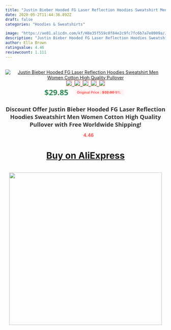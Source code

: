 ```yaml
---
title: "Justin Bieber Hooded FG Laser Reflection Hoodies Sweatshirt Men Women Cotton High Quality Pullover"
date: 2020-05-2T11:44:36.892Z
draft: false
categories: "Hoodies & Sweatshirts"

image: "https://ae01.alicdn.com/kf/H8e35f559c0f84e2c9fc7fc6b7a7e0909a/Justin-Bieber-Hooded-FG-Laser-Reflection-Hoodies-Sweatshirt-Men-Women-Cotton-High-Quality-Pullover.jpg"
description: "Justin Bieber Hooded FG Laser Reflection Hoodies Sweatshirt Men Women Cotton High Quality Pullover"
author: Ella Brown
ratingvalue: 4.46
reviewcount: 1.111
---
```

<br>
<div style="text-align: center;">
<a href="https://s.click.aliexpress.com/e/_9zwNRf" target="_blank" rel="nofollow noopener noreferrer"><img alt="Justin Bieber Hooded FG Laser Reflection Hoodies Sweatshirt Men Women Cotton High Quality Pullover" class="magnifier-image" src="https://ae01.alicdn.com/kf/H8e35f559c0f84e2c9fc7fc6b7a7e0909a/Justin-Bieber-Hooded-FG-Laser-Reflection-Hoodies-Sweatshirt-Men-Women-Cotton-High-Quality-Pullover.jpg_640x640.jpg">
<br>
<img style="border:1px solid salmon" src="https://ae01.alicdn.com/kf/H8e35f559c0f84e2c9fc7fc6b7a7e0909a/Justin-Bieber-Hooded-FG-Laser-Reflection-Hoodies-Sweatshirt-Men-Women-Cotton-High-Quality-Pullover.jpg_120x120.jpg">&nbsp;&nbsp;<img style="border:1px solid salmon" src="https://ae01.alicdn.com/kf/Hba9bfd0fa09b42c698dc994b718553faO/Justin-Bieber-Hooded-FG-Laser-Reflection-Hoodies-Sweatshirt-Men-Women-Cotton-High-Quality-Pullover.jpg_120x120.jpg">&nbsp;&nbsp;<img style="border:1px solid salmon" src="https://ae01.alicdn.com/kf/Hedc6a03325d6400081dd0e9cd48a0778k/Justin-Bieber-Hooded-FG-Laser-Reflection-Hoodies-Sweatshirt-Men-Women-Cotton-High-Quality-Pullover.jpg_120x120.jpg">&nbsp;&nbsp;<img style="border:1px solid salmon" src="https://ae01.alicdn.com/kf/H480217d9ed414a12ba9782ad62a6ef378/Justin-Bieber-Hooded-FG-Laser-Reflection-Hoodies-Sweatshirt-Men-Women-Cotton-High-Quality-Pullover.jpg_120x120.jpg">&nbsp;&nbsp;<img style="border:1px solid salmon" src="https://ae01.alicdn.com/kf/H2f85a74ead604d75afcd8df116515910h/Justin-Bieber-Hooded-FG-Laser-Reflection-Hoodies-Sweatshirt-Men-Women-Cotton-High-Quality-Pullover.jpg_120x120.jpg"></a></div><br0>
<div style="text-align: center;"><span style="background-color: white; border: 0px; box-sizing: border-box; color: seagreen; display: inline-block; font-family: &quot;open sans&quot; , &quot;arial&quot; , &quot;helvetica&quot; , sans-serif , &quot;heiti&quot;; font-size: 24px; font-stretch: inherit; font-weight: 700; line-height: inherit; margin: 0px 10px 0px 0px; padding: 0px; vertical-align: middle;">$29.85 </span>
<span style="background: rgb(255 , 241 , 241); border-radius: 3px; border: 0px; box-sizing: border-box; color: #ff4747; display: inline-block; font-family: inherit; font-size: 12px; font-stretch: inherit; font-style: inherit; font-variant: inherit; font-weight: 600; line-height: inherit; margin: 0px; padding: 2px 5px; transform: scale(0.9); vertical-align: middle;">Original Price : <b style="text-decoration: line-through;">$32.80 </b> 9%&nbsp;&nbsp;</span></div>
<h1 style="color: #333333; display: inline-block; font-family: &quot;open sans&quot; , &quot;arial&quot; , &quot;helvetica&quot; , sans-serif , &quot;heiti&quot;; font-size: 18px; font-stretch: inherit; font-weight: 700; text-align: center;">Discount Offer Justin Bieber Hooded FG Laser Reflection Hoodies Sweatshirt Men Women Cotton High Quality Pullover with Free Worldwide Shipping!</h1>
<div style="color: #ff4747; text-align: center;">
<img src="https://4.bp.blogspot.com/-M0ZcTcb-5uY/XleCXlxnR4I/AAAAAAAAAEc/OrjgMkXV1oMQFaCRZj5HQwOCBcu3w1FegCPcBGAYYCw/s1600/star.png" style="height: 15px;">&nbsp;<b>4.46</b></div>
<div class="button_cont" align="center"><a class="buynow_a" href="https://s.click.aliexpress.com/e/_9zwNRf" target="_blank" rel="nofollow noopener noreferrer"><H1>Buy on AliExpress</H1></a></div><br>
<div class="separator" style="clear: both; text-align: center;">
<img src="https://lh3.googleusercontent.com/-pTy5HemUv9M/XlePHvY0dAI/AAAAAAAAAE4/0nX5iRUoIWY8eMW9Dpxeirr157OZliDIgCLcBGAsYHQ/s1600/badge.gif" width="480">
</div>
